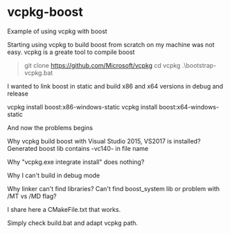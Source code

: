 # vcpkg-boost
Example of using vcpkg with boost

Starting using vcpkg to build boost from scratch on my machine was not easy.
vcpkg is a greate tool to compile boost

> git clone https://github.com/Microsoft/vcpkg
> cd vcpkg
> .\bootstrap-vcpkg.bat

I wanted to link boost in static and build x86 and x64 versions in debug and release

vcpkg install boost:x86-windows-static
vcpkg install boost:x64-windows-static

And now the problems begins

Why vcpkg build boost with Visual Studio 2015, VS2017 is installed? Generated boost lib contains -vc140- in file name

Why "vcpkg.exe integrate install" does nothing?

Why I can't build in debug mode

Why linker can't find libraries? Can't find boost_system lib or problem with /MT vs /MD flag?

I share here a CMakeFile.txt that works.

Simply check build.bat and adapt vcpkg path.
